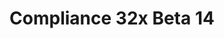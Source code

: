 ---
layout: post
title: Compliance 32x Beta 14
permalink: /compliance32x/B14
comments: true
comments-id: 1.17.1-32x-Beta-14
header-img: https://database.faithfulpack.net/images/website/posts/32x/B14.jpg

long_text: Smaller update today, but nonetheless a quality one! We are once again re-introducing remade versions of previously removed textures as well as some completely new ones and many improvements over existing textures. We hope you enjoy!

main_changelog: changelogs/compliance32

downloads:
  - 1.17.1 for Java Edition:
      GitHub: https://github.com/Faithful-Resource-Pack/Faithful-Java-32x/releases/download/beta-14/Compliance-32x-Java-Beta-14.zip
      CurseForge: https://www.curseforge.com/minecraft/texture-packs/compliance-32x/download/3444036
  - 1.17.11 for Bedrock Edition:
      GitHub: https://github.com/Faithful-Resource-Pack/Faithful-Bedrock-32x/releases/download/beta-14/Compliance-32x-Bedrock-Beta-14.mcpack
      CurseForge: https://www.curseforge.com/minecraft-bedrock/addons/compliance-32x-bedrock/download/3444037
---